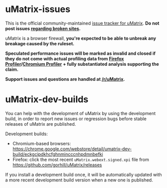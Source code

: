 # uMatrix-issues

This is the official community-maintained [issue tracker for uMatrix](https://github.com/uBlockOrigin/uMatrix-issues/issues). **Do not post issues [regarding broken sites](https://github.com/gorhill/uMatrix#warnings).** 

uMatrix is a browser firewall, **you're expected to be able to unbreak any breakage caused by the ruleset.** 

**Speculated performance issues will be marked as invalid and closed if they do not come with actual profiling data from [Firefox Profiler](https://profiler.firefox.com/)/[Chromium Profiler](https://developer.chrome.com/devtools/docs/profiles) + fully substantiated analysis supporting the claim.** 

**Support issues and questions are handled at [/r/uMatrix](https://old.reddit.com/r/uMatrix/).**

# uMatrix-dev-builds

You can help with the development of uMatrix by using the development build, in order to report new issues or regression bugs before stable releases of uMatrix are published.

Development builds:
- Chromium-based browsers: <https://chrome.google.com/webstore/detail/umatrix-dev-build/eckgcipdkhcfghnmincccnhpdmnbefki>
- Firefox: click the most recent `uMatrix.webext.signed.xpi` file from <https://github.com/gorhill/uMatrix/releases>

If you install a development build once, it will be automatically updated with a more recent development build version when a new one is published.
